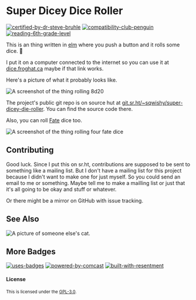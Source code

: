 Super Dicey Dice Roller
=======================

[![certified-by-dr-steve-bruhle](https://forthebadge.com/images/badges/certified-steve-bruhle.svg)](https://forthebadge.com)
[![compatibility-club-penguin](https://forthebadge.com/images/badges/compatibility-club-penguin.svg)](https://forthebadge.com)
[![reading-6th-grade-level](https://forthebadge.com/images/badges/reading-6th-grade-level.svg)](https://forthebadge.com)

This is an thing written in [elm](https://elm-lang.org/) where you push a button and it rolls some dice. 🎲

I put it on a computer connected to the internet so you can use it at [dice.froghat.ca](https://dice.froghat.ca/) maybe if that link works.

Here's a picture of what it probably looks like.

![A screenshot of the thing rolling 8d20](https://dice.froghat.ca/preview.png)

The project's public git repo is on source hut at [git.sr.ht/~sqwishy/super-dicey-die-roller](https://git.sr.ht/~sqwishy/super-dicey-die-roller). You can find the source code there.

Also, you can roll [Fate](https://fate-srd.com/) dice too.

![A screenshot of the thing rolling four fate dice](https://dice.froghat.ca/preview-fate.png)

## Contributing

Good luck. Since I put this on sr.ht, contributions are supposed to be sent to something like a mailing list. But I don't have a mailing list for this project because I didn't want to make one for just myself. So you could send an email to me or something. Maybe tell me to make a mailling list or just that it's all going to be okay and stuff or whatever.

Or there might be a mirror on GitHub with issue tracking.

## See Also

![A picture of someone else's cat.](https://dice.froghat.ca/floof.jpg)

## More Badges

[![uses-badges](https://forthebadge.com/images/badges/uses-badges.svg)](https://forthebadge.com)
[![powered-by-comcast](https://forthebadge.com/images/badges/powered-by-comcast.svg)](https://forthebadge.com)
[![built-with-resentment](https://forthebadge.com/images/badges/built-with-resentment.svg)](https://forthebadge.com)

#### License

<small>This is licensed under the [GPL-3.0](https://www.gnu.org/licenses/gpl-3.0.en.html).</small>
